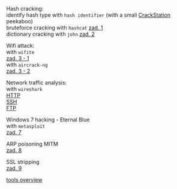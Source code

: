 Hash cracking:  
identify hash type with `hash identifier` (with a small [CrackStation](https://crackstation.net/) peekaboo)  
	bruteforce cracking with `hashcat`  [zad. 1](./zad1.md)  
	dictionary cracking with `john`  [zad. 2](./zad2.md)  

Wifi attack:  
with `wifite`  
	[zad. 3 - 1](./zad3-1.md)  
with `aircrack-ng`  
	[zad. 3 - 2](./zad3-2.md)  

Network traffic analysis:  
with `wireshark`  
	[HTTP](./zad4.md)  
	[SSH](./zad5.md)  
	[FTP](./zad6.md)  

Windows 7 hacking - Eternal Blue  
with `metasploit`  
	[zad. 7](./zad7.md)  

ARP poisoning MITM  
	[zad. 8](./zad8.md)  

SSL stripping  
	[zad. 9](./zad9.md)  

[tools overview](./tools.md)  
